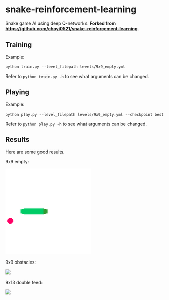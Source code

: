 # snake-reinforcement-learning

Snake game AI using deep Q-networks.
**Forked from https://github.com/choyi0521/snake-reinforcement-learning**.

## Training

Example:
```
python train.py --level_filepath levels/9x9_empty.yml
```
Refer to `python train.py -h` to see what arguments can be changed.

## Playing

Example:
```
python play.py --level_filepath levels/9x9_empty.yml --checkpoint best
```
Refer to `python play.py -h` to see what arguments can be changed.

## Results

Here are some good results.

9x9 empty:

![](./examples/empty.gif)

9x9 obstacles:

![](./examples/obstacles.gif)

9x13 double feed:

![](./examples/double_feed.gif)
